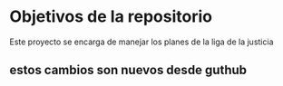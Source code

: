 # Objetivos de la repositorio

Este proyecto se encarga de manejar los planes de la liga de la justicia


## estos cambios son nuevos desde guthub
